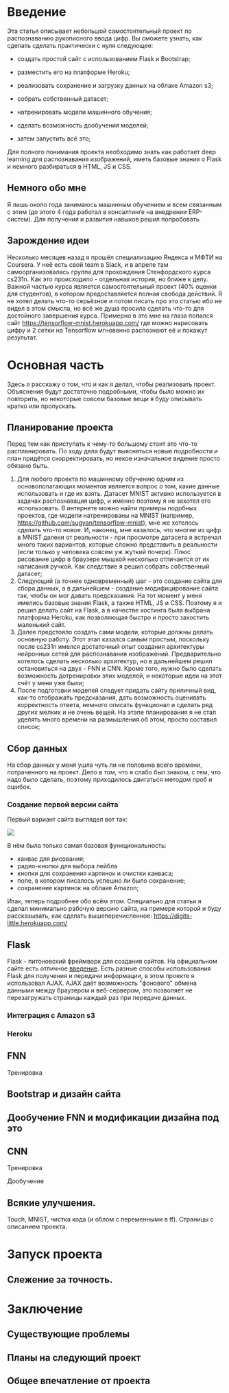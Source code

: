 # Введение



Эта статья описывает небольшой самостоятельный проект по распознаванию рукописного ввода цифр. Вы сможете узнать, как сделать сделать практически с нуля следующее:

- создать простой сайт с использованием Flask и Bootstrap;

- разместить его на платформе Heroku;

- реализовать сохранение и загрузку данных на облаке Amazon s3;

- собрать собственный датасет;

- натренировать модели машинного обучения;

- сделать возможность дообучения моделей;

- затем запустить всё это;

Для полного понимания проекта необходимо знать как работает deep learning для распознавания изображений, иметь базовые знания о Flask и немного разбираться в HTML, JS и CSS.



## Немного обо мне

Я лишь около года занимаюсь машинным обучением и всем связанным с этим (до этого 4 года работал в консалтинге на внедрении ERP-систем). Для получения и развития навыков решил попробовать



## Зарождение идеи

Несколько месяцев назад я прошёл специализацию Яндекса и МФТИ на Coursera. У неё есть свой team в Slack, и в апреле там самоорганизовалась группа для прохождения Стенфордского курса cs231n. Как это происходило - отдельная история, но ближе к делу. Важной частью курса является самостоятельный проект (40% оценки для студентов), в котором предоставляется полная свобода действий. Я не хотел делать что-то серьёзное и потом писать про это статью ибо не видел в этом смысла, но всё же душа просила сделать что-то для достойного завершения курса. Примерно в это мне на глаза попался сайт https://tensorflow-mnist.herokuapp.com/ где можно нарисовать цифру и 2 сетки на Tensorflow мгновенно распознают её и покажут результат.



# Основная часть
Здесь я расскажу о том, что и как я делал, чтобы реализовать проект. Объяснения будут достаточно подробными, чтобы было можно их повторить, но некоторые совсем базовые вещи я буду описывать кратко или пропускать.


## Планирование проекта
Перед тем как приступать к чему-то большому стоит это что-то распланировать. По ходу дела будут выясняться новые подробности и план придётся скорректировать, но некое изначальное видение просто обязано быть.
1. Для любого проекта по машинному обучению одним из основополагающих моментов является вопрос о том, какие данные использовать и где их взять. Датасет MNIST активно используется в задачах распознавация цифр, и именно поэтому я не захотел его использовать. В интернете можно найти примеры подобных проектов, где модели натренированы на MNIST (например, https://github.com/sugyan/tensorflow-mnist), мне же хотелось сделать что-то новое. И, наконец, мне казалось, что многие из цифр в MNIST далеки от реальности - при просмотре датасета я встречал много таких вариантов, которые сложно представить в реальности (если только у человека совсем уж жуткий почерк). Плюс рисование цифр в браузере мышкой несколько отличается от их написания ручкой. Как следствие я решил собрать собственный датасет;
2. Следующий (а точнее одновременный) шаг - это создание сайта для сбора данных, а в дальнейшем - создание модифицирование сайта так, чтобы он мог давать предсказания. На тот момент у меня имелись базовые знания Flask, а также HTML, JS и CSS. Поэтому я и решил делать сайт на Flask, а в качестве хостинга была выбрана платформа Heroku, как позволяющая быстро и просто захостить маленький сайт.
3. Далее предстояло создать сами модели, которые должны делать основную работу. Этот этап казался самым простым, поскольку после cs231n имелся достаточный опыт создания архитектуры нейронных сетей для распознавания изображений. Предварительно хотелось сделать несколько архитектур, но в дальнейшем решил остановиться на двух - FNN и CNN. Кроме того, нужно было сделать возможность дотренировки этих моделей, и некоторые идеи на этот счёт у меня уже были;
4. После подготовки моделей следует придать сайту приличный вид, как-то отображать предсказания, дать возможность оценивать корректность ответа, немного описать функционал и сделать ряд других мелких и не очень вещей. На этапе планирования я не стал уделять много времени на размышления об этом, просто составил список;

## Сбор данных
На сбор данных у меня ушла чуть ли не половина всего времени, потраченного на проект. Дело в том, что я слабо был знаком, с тем, что надо было сделать, поэтому приходилось двигаться методом проб и ошибок.

### Создание первой версии сайта
Первый вариант сайта выглядел вот так: 

![](https://raw.githubusercontent.com/Erlemar/various-content/master/1.jpg?raw=true)

В нём была только самая базовая функциональность:

* канвас для рисования;
* радио-кнопки для выбора лейбла
* кнопки для сохранения картинок и очистки канваса;
* поле, в котором писалось успешно ли было сохранение;
* сохранение картинок на облаке Amazon;

Итак, теперь подробнее обо всём этом. Специально для статьи я сделал минимально рабочую версию сайта, на примере которой и буду рассказывать, как сделать вышеперечисленное: https://digits-little.herokuapp.com/

## Flask
Flask - питоновский фреймворк для создания сайтов. На официальном сайте есть отличное [введение](http://flask.pocoo.org/docs/0.12/quickstart/#quickstart). Есть разные способы использования Flask для получения и передачи информации, в этом проекте я использовал AJAX. AJAX даёт возможность "фонового" обмена данными между браузером и веб-сервером, это позволяет не перезагружать страницы каждый раз при передаче данных.

### Интеграция с Amazon s3



### Heroku



## FNN

Тренировка



## Bootstrap и дизайн сайта



## Дообучение FNN и модификации дизайна под это



## CNN

Тренировка

Дообучение



## Всякие улучшения.

Touch, MNIST, чистка кода (и облом с переменными в tf). Страницы с описанием проекта.



# Запуск проекта



## Слежение за точность.



# Заключение



## Существующие проблемы



## Планы на следующий проект



## Общее впечатление от проекта
